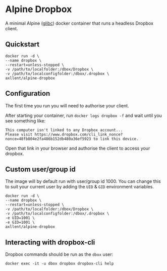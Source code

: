 # Alpine Dropbox

A minimal Alpine ([glibc](https://hub.docker.com/r/frolvlad/alpine-glibc/)) docker container that runs a headless Dropbox client.

## Quickstart

```shell
docker run -d \
--name dropbox \
--restart=unless-stopped \
-v /path/to/localfolder:/dbox/Dropbox \
-v /path/to/localconfigfolder:/dbox/.dropbox \
axllent/alpine-dropbox
```

## Configuration
The first time you run you will need to authorise your client.

After starting your container, run `docker logs dropbox -f` and wait until you see something like:

```
This computer isn't linked to any Dropbox account...
Please visit https://www.dropbox.com/cli_link_nonce?nonce=48fb804e2fa486b152db480a36ef5923 to link this device.
```
Open that link in your browser and authorise the client to access your dropbox.


## Custom user/group id

The image will by default run with user/group id 1000. You can change this to suit your current user by adding the `UID` & `GID` environment variables.

```shell
docker run -d \
--name dropbox \
--restart=unless-stopped \
-v /path/to/localfolder:/dbox/Dropbox \
-v /path/to/localconfigfolder:/dbox/.dropbox \
-e UID=1001 \
-e GID=1001 \
axllent/alpine-dropbox
```

## Interacting with dropbox-cli

Dropbox commands should be run as the `dbox` user:

```shell
docker exec -it -u dbox dropbox dropbox-cli help
```
